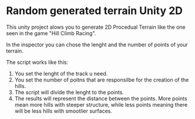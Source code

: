 # Random generated terrain Unity 2D
 
This unity project alows you to generate 2D Procedual Terrain like the one seen in the game "Hill Climb Racing".

In the inspector you can chose the lenght and the number of points of your terrain.

The script works like this:
1. You set the lenght of the track u need.
2. You set the number of poitns that are responsilbe for the creation of the hills.
3. The script will divide the lenght to the points.
4. The results will represent the distance between the points. More points mean more hills with steeper structure, while less points meaning there will be less hills with smootlier surfaces.
